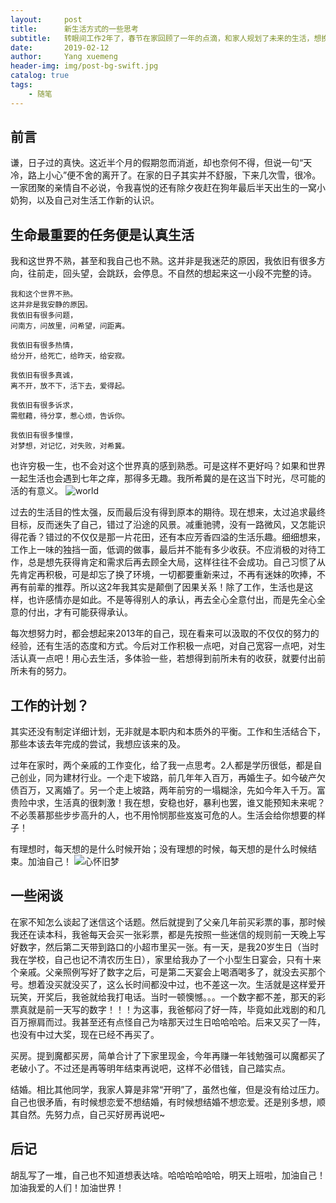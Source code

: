 ```yaml
---
layout:     post
title:      新生活方式的一些思考
subtitle:   转眼间工作2年了，春节在家回顾了一年的点滴，和家人规划了未来的生活，想换个思路重新面对工作和生活。
date:       2019-02-12
author:     Yang xuemeng
header-img: img/post-bg-swift.jpg
catalog: true
tags:
    - 随笔
---
```


## 前言

谦，日子过的真快。这近半个月的假期忽而消逝，却也奈何不得，但说一句“天冷，路上小心”便不舍的离开了。在家的日子其实并不舒服，下来几次雪，很冷。一家团聚的亲情自不必说，令我喜悦的还有除夕夜赶在狗年最后半天出生的一窝小奶狗，以及自己对生活工作新的认识。

## 生命最重要的任务便是认真生活

我和这世界不熟，甚至和我自己也不熟。这并非是我迷茫的原因，我依旧有很多方向，往前走，回头望，会跳跃，会停息。不自然的想起来这一小段不完整的诗。

```
我和这个世界不熟。
这并非是我安静的原因。
我依旧有很多问题，
问南方，问故里，问希望，问距离。

我依旧有很多热情，
给分开，给死亡，给昨天，给安寂。

我依旧有很多真诚，
离不开，放不下，活下去，爱得起。

我依旧有很多诉求，
需慰藉，待分享，惹心烦，告诉你。

我依旧有很多憧憬，
对梦想，对记忆，对失败，对希冀。
```

也许穷极一生，也不会对这个世界真的感到熟悉。可是这样不更好吗？如果和世界一起生活也会遇到七年之痒，那得多无趣。我所希冀的是在这当下时光，尽可能的活的有意义。
![world](https://github.com/lebronyxm/lebronyxm.github.io/raw/master/img/writing-world.jpg)

过去的生活目的性太强，反而最后没有得到原本的期待。现在想来，太过追求最终目标，反而迷失了自己，错过了沿途的风景。减重驰骋，没有一路微风，又怎能识得花香？错过的不仅仅是那一片花田，还有本应芳香四溢的生活乐趣。细细想来，工作上一味的独挡一面，低调的做事，最后并不能有多少收获。不应消极的对待工作，总是想先获得肯定和需求后再去顾全大局，这样往往不会成功。自己习惯了从先肯定再积极，可是却忘了换了环境，一切都要重新来过，不再有迷妹的吹捧，不再有前辈的推荐。所以这2年我其实是颠倒了因果关系！除了工作，生活也是这样，也许感情亦是如此。不是等得别人的承认，再去全心全意付出，而是先全心全意的付出，才有可能获得承认。

每次想努力时，都会想起来2013年的自己，现在看来可以汲取的不仅仅的努力的经验，还有生活的态度和方式。今后对工作积极一点吧，对自己宽容一点吧，对生活认真一点吧！用心去生活，多体验一些，若想得到前所未有的收获，就要付出前所未有的努力。

## 工作的计划？

其实还没有制定详细计划，无非就是本职内和本质外的平衡。工作和生活结合下，那些本该去年完成的尝试，我想应该来的及。

过年在家时，两个亲戚的工作变化，给了我一点思考。2人都是学历很低，都是自己创业，同为建材行业。一个走下坡路，前几年年入百万，再婚生子。如今破产欠债百万，又离婚了。另一个走上坡路，两年前穷的一塌糊涂，先如今年入千万。富贵险中求，生活真的很刺激！我在想，安稳也好，暴利也罢，谁又能预知未来呢？不必羡慕那些步步高升的人，也不用怜悯那些岌岌可危的人。生活会给你想要的样子！

有理想时，每天想的是什么时候开始；没有理想的时候，每天想的是什么时候结束。加油自己！
         ![心怀旧梦](https://github.com/lebronyxm/lebronyxm.github.io/raw/master/img/writing-dream.jpg)


## 一些闲谈

在家不知怎么谈起了迷信这个话题。然后就提到了父亲几年前买彩票的事，那时候我还在读本科，我爸每天会买一张彩票，都是先按照一些迷信的规则前一天晚上写好数字，然后第二天带到路口的小超市里买一张。有一天，是我20岁生日（当时我在学校，自己也记不清农历生日），家里给我办了一个小型生日宴会，只有十来个亲戚。父亲照例写好了数字之后，可是第二天宴会上喝酒喝多了，就没去买那个号。想着没买就没买了，这么长时间都没中过，也不差这一次。生活就是这样爱开玩笑，开奖后，我爸就给我打电话。当时一顿懊憾。。。一个数字都不差，那天的彩票真就是前一天写的数字！！！为这事，我爸郁闷了好一阵，毕竟如此戏剧的和几百万擦肩而过。我甚至还有点怪自己为啥那天过生日哈哈哈哈。后来又买了一阵，也没有中过大奖，现在已经不再买了。

买房。提到魔都买房，简单合计了下家里现金，今年再赚一年钱勉强可以魔都买了老破小了。不过还是再等明年结束再说吧，这样不必借钱，自己踏实点。

结婚。相比其他同学，我家人算是非常“开明”了，虽然也催，但是没有给过压力。自己也很矛盾，有时候想恋爱不想结婚，有时候想结婚不想恋爱。还是别多想，顺其自然。先努力点，自己买好房再说吧~

## 后记

胡乱写了一堆，自己也不知道想表达啥。哈哈哈哈哈哈，明天上班啦，加油自己！加油我爱的人们！加油世界！

